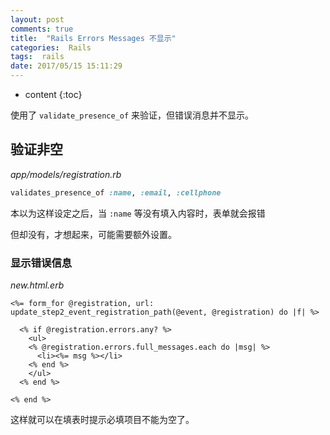 ```yaml
---
layout: post
comments: true
title:  "Rails Errors Messages 不显示"
categories:  Rails
tags:  rails
date: 2017/05/15 15:11:29
---
```


* content
{:toc}

使用了 `validate_presence_of` 来验证，但错误消息并不显示。



## 验证非空

*app/models/registration.rb*

```ruby
validates_presence_of :name, :email, :cellphone
```

本以为这样设定之后，当 `:name` 等没有填入内容时，表单就会报错

但却没有，才想起来，可能需要额外设置。

### 显示错误信息


*new.html.erb*

```
<%= form_for @registration, url: update_step2_event_registration_path(@event, @registration) do |f| %>

  <% if @registration.errors.any? %>
    <ul>
    <% @registration.errors.full_messages.each do |msg| %>
      <li><%= msg %></li>
    <% end %>
    </ul>
  <% end %>

<% end %>
```

这样就可以在填表时提示必填项目不能为空了。
